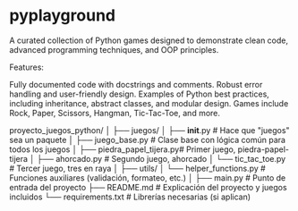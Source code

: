 # pyplayground
A curated collection of Python games designed to demonstrate clean code, advanced programming techniques, and OOP principles.

Features:

Fully documented code with docstrings and comments.
Robust error handling and user-friendly design.
Examples of Python best practices, including inheritance, abstract classes, and modular design.
Games include Rock, Paper, Scissors, Hangman, Tic-Tac-Toe, and more.



proyecto_juegos_python/
│
├── juegos/
│   ├── __init__.py           # Hace que "juegos" sea un paquete
│   ├── juego_base.py         # Clase base con lógica común para todos los juegos
│   ├── piedra_papel_tijera.py# Primer juego, piedra-papel-tijera
│   ├── ahorcado.py           # Segundo juego, ahorcado
│   └── tic_tac_toe.py        # Tercer juego, tres en raya
│
├── utils/
│   └── helper_functions.py   # Funciones auxiliares (validación, formateo, etc.)
│
├── main.py                   # Punto de entrada del proyecto
├── README.md                 # Explicación del proyecto y juegos incluidos
└── requirements.txt          # Librerías necesarias (si aplican)




